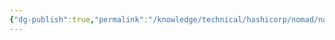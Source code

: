 ```yaml
---
{"dg-publish":true,"permalink":"/knowledge/technical/hashicorp/nomad/nomad/","noteIcon":""}
---
```


